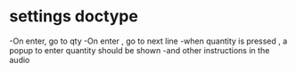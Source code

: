 # settings doctype

-On enter, go to qty
-On enter , go to next line
-when quantity is pressed , a popup to enter quantity should be shown
-and other instructions in the audio
